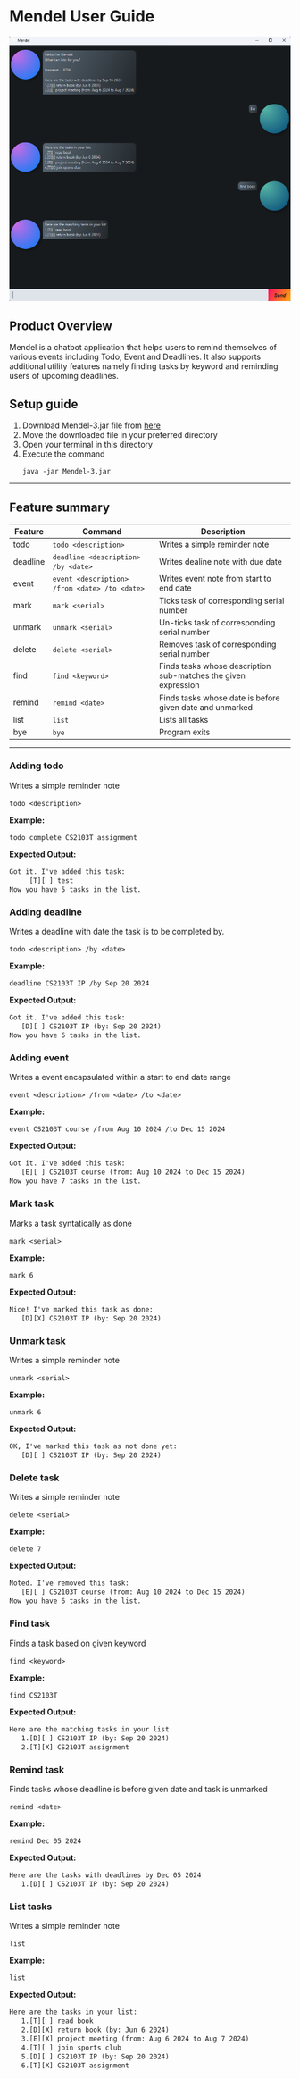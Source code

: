 # Mendel User Guide
![Demo screenshot of Mendel chatbot](Ui.png)

## Product Overview
Mendel is a chatbot application that helps users to remind themselves of various events including Todo, Event 
and Deadlines. It also supports additional utility features namely finding tasks by keyword and reminding users of
upcoming deadlines.

## Setup guide
1. Download Mendel-3.jar file from [here](https://github.com/Virusrwj223/ip/releases/tag/A-Release)
2. Move the downloaded file in your preferred directory
3. Open your terminal in this directory
4. Execute the command 
    ```
    java -jar Mendel-3.jar
    ```
---
## Feature summary
| Feature  | Command                                       | Description                                                      |
|----------|-----------------------------------------------|------------------------------------------------------------------|
| todo     | `todo <description>`                          | Writes a simple reminder note                                    |
| deadline | `deadline <description> /by <date>`           | Writes dealine note with due date                                |
| event    | `event <description> /from <date> /to <date>` | Writes event note from start to end date                         |
| mark     | `mark <serial>`                               | Ticks task of corresponding serial number                        |
| unmark   | `unmark <serial>`                             | Un-ticks task of corresponding serial number                     |
| delete   | `delete <serial>`                             | Removes task of corresponding serial number                      |
| find     | `find <keyword>`                              | Finds tasks whose description sub-matches the given expression   |
| remind   | `remind <date>`                               | Finds tasks whose date is before given date and unmarked         |
| list     | `list`                                        | Lists all tasks                                                  |
| bye      | `bye`                                         | Program exits                                                    |
---

### Adding todo

Writes a simple reminder note

`todo <description>`

**Example:**

```
todo complete CS2103T assignment
```

**Expected Output:**
```
Got it. I've added this task:
     [T][ ] test
Now you have 5 tasks in the list.
```

### Adding deadline

Writes a deadline with date the task is to be completed by.

`todo <description> /by <date>`

**Example:**

```
deadline CS2103T IP /by Sep 20 2024
```

**Expected Output:**
```
Got it. I've added this task:
   [D][ ] CS2103T IP (by: Sep 20 2024)
Now you have 6 tasks in the list.
```


### Adding event

Writes a event encapsulated within a start to end date range

`event <description> /from <date> /to <date>`

**Example:**

```
event CS2103T course /from Aug 10 2024 /to Dec 15 2024
```

**Expected Output:**
```
Got it. I've added this task:
   [E][ ] CS2103T course (from: Aug 10 2024 to Dec 15 2024)
Now you have 7 tasks in the list.
```

### Mark task

Marks a task syntatically as done

`mark <serial>`

**Example:**

```
mark 6
```

**Expected Output:**
```
Nice! I've marked this task as done:
   [D][X] CS2103T IP (by: Sep 20 2024)
```

### Unmark task

Writes a simple reminder note

`unmark <serial>`

**Example:**

```
unmark 6
```

**Expected Output:**
```
OK, I've marked this task as not done yet:
   [D][ ] CS2103T IP (by: Sep 20 2024)
```

### Delete task

Writes a simple reminder note

`delete <serial>`

**Example:**

```
delete 7
```

**Expected Output:**
```
Noted. I've removed this task:
   [E][ ] CS2103T course (from: Aug 10 2024 to Dec 15 2024)
Now you have 6 tasks in the list.
```

### Find task

Finds a task based on given keyword

`find <keyword>`

**Example:**

```
find CS2103T
```

**Expected Output:**
```
Here are the matching tasks in your list
   1.[D][ ] CS2103T IP (by: Sep 20 2024)
   2.[T][X] CS2103T assignment
```

### Remind task

Finds tasks whose deadline is before given date and task is unmarked

`remind <date>`

**Example:**

```
remind Dec 05 2024
```

**Expected Output:**
```
Here are the tasks with deadlines by Dec 05 2024
   1.[D][ ] CS2103T IP (by: Sep 20 2024)
```

### List tasks

Writes a simple reminder note

`list`

**Example:**

```
list
```

**Expected Output:**
```
Here are the tasks in your list:
   1.[T][ ] read book
   2.[D][X] return book (by: Jun 6 2024)
   3.[E][X] project meeting (from: Aug 6 2024 to Aug 7 2024)
   4.[T][ ] join sports club
   5.[D][ ] CS2103T IP (by: Sep 20 2024)
   6.[T][X] CS2103T assignment
```